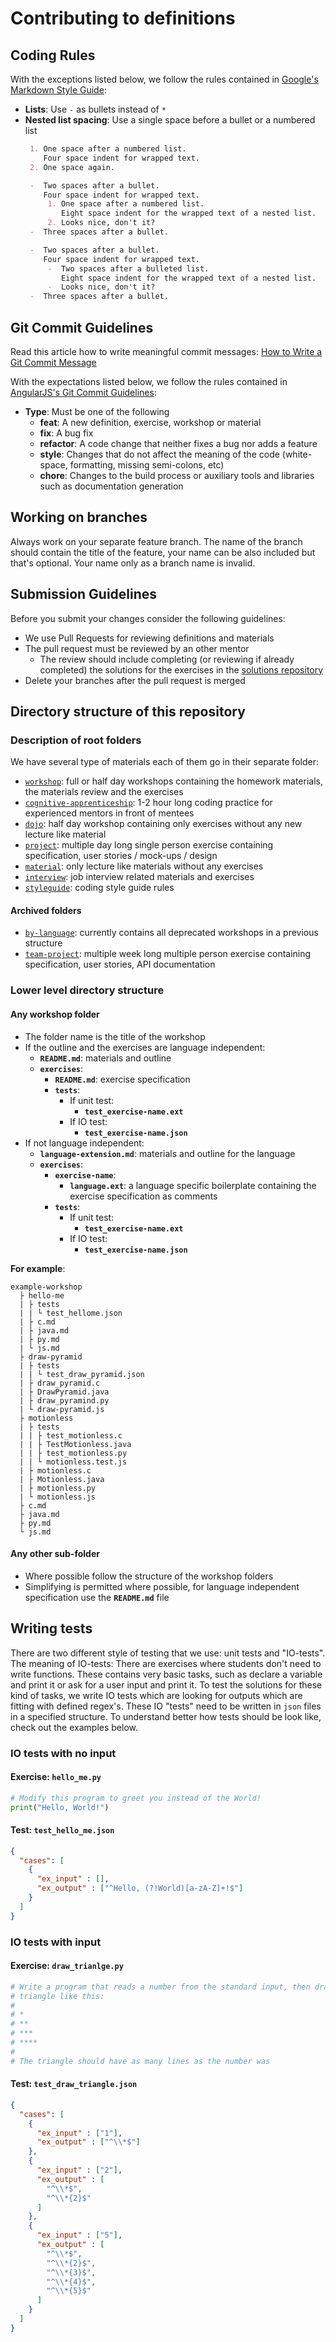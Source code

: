 # Contributing to definitions

## Coding Rules

With the exceptions listed below, we follow the rules contained in
[Google's Markdown Style Guide](https://github.com/google/styleguide/blob/gh-pages/docguide/style.md):

 -  **Lists**: Use `-` as bullets instead of `*`
 -  **Nested list spacing**: Use a single space before a bullet or a numbered list
    ```markdown
     1. One space after a numbered list.
        Four space indent for wrapped text.
     2. One space again.

     -  Two spaces after a bullet.
        Four space indent for wrapped text.
         1. One space after a numbered list.
            Eight space indent for the wrapped text of a nested list.
         2. Looks nice, don't it?
     -  Three spaces after a bullet.

     -  Two spaces after a bullet.
        Four space indent for wrapped text.
         -  Two spaces after a bulleted list.
            Eight space indent for the wrapped text of a nested list.
         -  Looks nice, don't it?
     -  Three spaces after a bullet.

    ```

## Git Commit Guidelines

Read this article how to write meaningful commit messages:
[How to Write a Git Commit Message](https://chris.beams.io/posts/git-commit/)

With the expectations listed below, we follow the rules contained in
[AngularJS's Git Commit Guidelines](https://github.com/angular/angular.js/blob/master/CONTRIBUTING.md#-git-commit-guidelines):

 -  **Type**: Must be one of the following
     -  **feat**: A new definition, exercise, workshop or material
     -  **fix**: A bug fix
     -  **refactor**: A code change that neither fixes a bug nor adds a feature
     -  **style**: Changes that do not affect the meaning of the code (white-space, formatting, missing semi-colons, etc)
     -  **chore**: Changes to the build process or auxiliary tools and libraries such as documentation generation

## Working on branches

Always work on your separate feature branch. The name of the branch should contain the title of the feature, your name can be also included but that's optional. Your name only as a branch name is invalid.

## Submission Guidelines

Before you submit your changes consider the following guidelines:
 -  We use Pull Requests for reviewing definitions and materials
 -  The pull request must be reviewed by an other mentor
     -  The review should include completing (or reviewing if already completed) the solutions for the exercises in the [solutions repository](https://github.com/green-fox-academy/solutions)
 -  Delete your branches after the pull request is merged


## Directory structure of this repository

### Description of root folders

We have several type of materials each of them go in their separate folder:
 -  [`workshop`](workshop): full or half day workshops containing the homework materials, the materials review and the exercises
 -  [`cognitive-apprenticeship`](cognitive-apprenticeship): 1-2 hour long coding practice for experienced mentors in front of mentees
 -  [`dojo`](dojo): half day workshop containing only exercises without any new lecture like material
 -  [`project`](project): multiple day long single person exercise containing specification, user stories / mock-ups / design
 -  [`material`](material): only lecture like materials without any exercises
 -  [`interview`](interview): job interview related materials and exercises
 -  [`styleguide`](styleguide): coding style guide rules

#### Archived folders
 -  [`by-language`](by-language): currently contains all deprecated workshops in a previous structure
 -  [`team-project`](team-project): multiple week long multiple person exercise containing specification, user stories, API documentation

### Lower level directory structure

#### Any workshop folder
 -  The folder name is the title of the workshop
 -  If the outline and the exercises are language independent:
     -  **`README.md`**: materials and outline
     -  **`exercises`**:
         -  **`README.md`**: exercise specification
         -  **`tests`**:
             -  If unit test:
                 -  **`test_exercise-name.ext`**
             -  If IO test:
                 -  **`test_exercise-name.json`**
 -  If not language independent:
     -  **`language-extension.md`**: materials and outline for the language
     -  **`exercises`**:
         -  **`exercise-name`**:
             -  **`language.ext`**: a language specific boilerplate containing the exercise specification as comments
         -  **`tests`**:
             -  If unit test:
                 -  **`test_exercise-name.ext`**
             -  If IO test:
                 -  **`test_exercise-name.json`**

**For example**:

```
example-workshop
  ├ hello-me
  | ├ tests
  | | └ test_hellome.json
  | ├ c.md
  | ├ java.md
  | ├ py.md
  | └ js.md
  ├ draw-pyramid
  | ├ tests
  | | └ test_draw_pyramid.json
  | ├ draw_pyramid.c
  | ├ DrawPyramid.java
  | ├ draw_pyramind.py
  | └ draw-pyramid.js
  ├ motionless
  | ├ tests    
  | | ├ test_motionless.c
  | | ├ TestMotionless.java
  | | ├ test_motionless.py
  | | └ motionless.test.js
  | ├ motionless.c
  | ├ Motionless.java
  | ├ motionless.py
  | └ motionless.js
  ├ c.md
  ├ java.md
  ├ py.md
  └ js.md
```

#### Any other sub-folder
 -  Where possible follow the structure of the workshop folders
 -  Simplifying is permitted where possible, for language independent specification use the **`README.md`** file

## Writing tests

There are two different style of testing that we use: unit tests and "IO-tests".
The meaning of IO-tests:
There are exercises where students don't need to write functions. These contains very basic tasks, such as declare a variable and print it or ask for a user input and print it. To test the solutions for these kind of tasks, we write IO tests which are looking for outputs which are fitting with defined regex's.
These IO "tests" need to be written in `json` files in a specified structure. To understand better how tests should be look like, check out the examples below.

### IO tests with no input

#### **Exercise: `hello_me.py`**

```python
# Modify this program to greet you instead of the World!
print("Hello, World!")
```
#### **Test: `test_hello_me.json`**


```json
{
  "cases": [
    {
      "ex_input" : [],
      "ex_output" : ["^Hello, (?!World)[a-zA-Z]+!$"]
    }
  ]
}
```

### IO tests with input

#### **Exercise: `draw_trianlge.py`**

```python
# Write a program that reads a number from the standard input, then draws a
# triangle like this:
#
# *
# **
# ***
# ****
#
# The triangle should have as many lines as the number was
```
#### **Test: `test_draw_triangle.json`**

```json
{
  "cases": [
    {
      "ex_input" : ["1"],
      "ex_output" : ["^\\*$"]
    },
    {
      "ex_input" : ["2"],
      "ex_output" : [
        "^\\*$",
        "^\\*{2}$"
      ]
    },
    {
      "ex_input" : ["5"],
      "ex_output" : [
        "^\\*$",
        "^\\*{2}$",
        "^\\*{3}$",
        "^\\*{4}$",
        "^\\*{5}$"
      ]
    }
  ]
}
```
